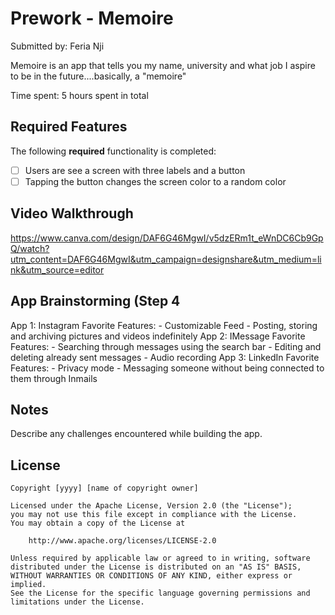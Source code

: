 # Prework - Memoire

Submitted by: Feria Nji

Memoire is an app that tells you my name, university and what job I aspire to be in the future....basically, a "memoire"

Time spent: 5 hours spent in total

## Required Features

The following **required** functionality is completed:

- [ ] Users are see a screen with three labels and a button
- [ ] Tapping the button changes the screen color to a random color

## Video Walkthrough
https://www.canva.com/design/DAF6G46MgwI/v5dzERm1t_eWnDC6Cb9GpQ/watch?utm_content=DAF6G46MgwI&utm_campaign=designshare&utm_medium=link&utm_source=editor

## App Brainstorming (Step 4
App 1: Instagram
Favorite Features: - Customizable Feed
                   - Posting, storing and archiving pictures and videos indefinitely
App 2: IMessage
Favorite Features: - Searching through messages using the search bar
                   - Editing and deleting already sent messages
                   - Audio recording
App 3: LinkedIn
Favorite Features: - Privacy mode
                   - Messaging someone without being connected to them through Inmails

## Notes

Describe any challenges encountered while building the app.

## License

    Copyright [yyyy] [name of copyright owner]

    Licensed under the Apache License, Version 2.0 (the "License");
    you may not use this file except in compliance with the License.
    You may obtain a copy of the License at

        http://www.apache.org/licenses/LICENSE-2.0

    Unless required by applicable law or agreed to in writing, software
    distributed under the License is distributed on an "AS IS" BASIS,
    WITHOUT WARRANTIES OR CONDITIONS OF ANY KIND, either express or implied.
    See the License for the specific language governing permissions and
    limitations under the License.
